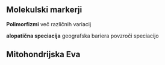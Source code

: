 ## Molekulski markerji
**Polimorfizmi** več različnih variacij 

**alopatična speciacija** geografska bariera povzroči speciacijo

## Mitohondrijska Eva
